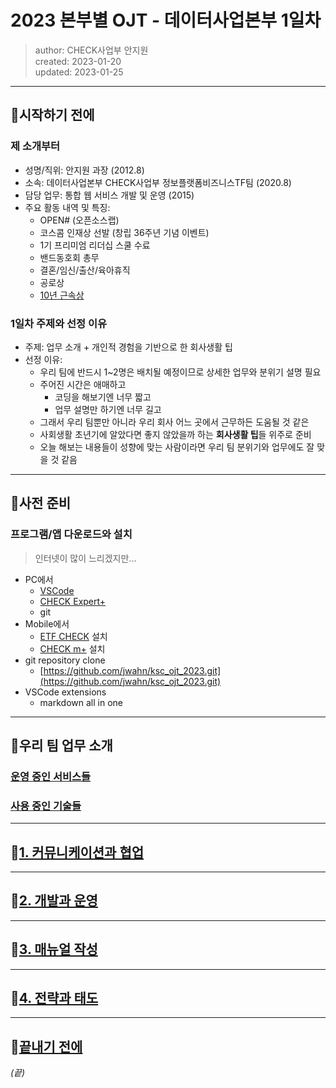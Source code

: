 # 2023 본부별 OJT - 데이터사업본부 1일차
> author: CHECK사업부 안지원   
> created: 2023-01-20   
> updated: 2023-01-25

***

## 🔶시작하기 전에
### 제 소개부터
- 성명/직위: 안지원 과장 (2012.8)
- 소속: 데이터사업본부 CHECK사업부 정보플랫폼비즈니스TF팀 (2020.8)
- 담당 업무: 통합 웹 서비스 개발 및 운영 (2015)
- 주요 활동 내역 및 특징:
  - OPEN# (오픈소스랩)
  - 코스콤 인재상 선발 (창립 36주년 기념 이벤트)
  - 1기 프리미엄 리더십 스쿨 수료
  - 밴드동호회 총무
  - 결혼/임신/출산/육아휴직
  - 공로상
  - [10년 근속상](./img/10thyear.jpg)

  
### 1일차 주제와 선정 이유
- 주제: 업무 소개 + 개인적 경험을 기반으로 한 회사생활 팁
- 선정 이유:
  - 우리 팀에 반드시 1~2명은 배치될 예정이므로 상세한 업무와 분위기 설명 필요
  - 주어진 시간은 애매하고
    - 코딩을 해보기엔 너무 짧고
    - 업무 설명만 하기엔 너무 길고
  - 그래서 우리 팀뿐만 아니라 우리 회사 어느 곳에서 근무하든 도움될 것 같은
  - 사회생활 초년기에 알았다면 좋지 않았을까 하는 **회사생활 팁**들 위주로 준비
  - 오늘 해보는 내용들이 성향에 맞는 사람이라면 우리 팀 분위기와 업무에도 잘 맞을 것 같음
  
***
## 🔶사전 준비

### 프로그램/앱 다운로드와 설치
> 인터넷이 많이 느리겠지만...

- PC에서
  - [VSCode](https://code.visualstudio.com/Download)
  - [CHECK Expert+](http://www.check.co.kr/)
  - git
- Mobile에서
  - [ETF CHECK](https://play.google.com/store/apps/details?id=com.koscom.etpportal&hl=ko&gl=US&pli=1) 설치
  - [CHECK m+](https://apps.apple.com/us/app/checkm/id1637536723) 설치
- git repository clone
  - [https://github.com/jwahn/ksc_ojt_2023.git](https://github.com/jwahn/ksc_ojt_2023.git)
- VSCode extensions
  - markdown all in one
***
## 🔶우리 팀 업무 소개

### [운영 중인 서비스들](./sub_services.html)
### [사용 중인 기술들](./sub_stack.html)

***

## 🔶[1. 커뮤니케이션과 협업](./sub_communication.html)

***

## 🔶[2. 개발과 운영](./sub_devopr.html)

***

## 🔶[3. 매뉴얼 작성](./sub_manual.html)

***

## 🔶[4. 전략과 태도](./sub_attitute.html)

***

## 🔶[끝내기 전에](./sub_bye.md)

   
   
*(끝)*



